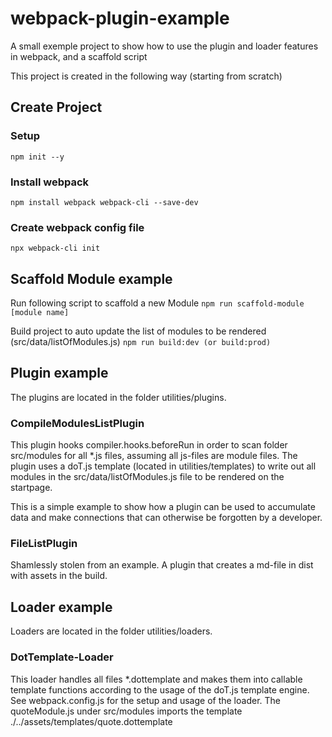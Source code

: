 # webpack-plugin-example
A small exemple project to show how to use the plugin and loader features in webpack, and a scaffold script

This project is created in the following way (starting from scratch)

## Create Project

### Setup
`npm init --y`

### Install webpack
`npm install webpack webpack-cli --save-dev`

### Create webpack config file
`npx webpack-cli init`

## Scaffold Module example

Run following script to scaffold a new Module
`npm run scaffold-module [module name]`

Build project to auto update the list of modules to be rendered (src/data/listOfModules.js)
`npm run build:dev (or build:prod)`

## Plugin example

The plugins are located in the folder utilities/plugins.

### CompileModulesListPlugin

This plugin hooks compiler.hooks.beforeRun in order to scan folder src/modules for all \*.js files, assuming all js-files are module files. The plugin uses a doT.js template (located in utilities/templates) to write out all modules in the src/data/listOfModules.js file to be rendered on the startpage.

This is a simple example to show how a plugin can be used to accumulate data and make connections that can otherwise be forgotten by a developer.

### FileListPlugin

Shamlessly stolen from an example. A plugin that creates a md-file in dist with assets in the build.

## Loader example

Loaders are located in the folder utilities/loaders.

### DotTemplate-Loader

This loader handles all files \*.dottemplate and makes them into callable template functions according to the usage of the doT.js template engine.
See webpack.config.js for the setup and usage of the loader.
The quoteModule.js under src/modules imports the template ./../assets/templates/quote.dottemplate
